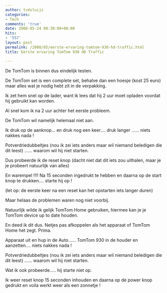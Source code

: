 ```yaml
---
author: tvdsluijs
categories:
- Tech
comments: 'true'
date: 2008-05-24 00:30:00+00:00
hits:
- '557'
layout: post
permalink: /2008/05/eerste-ervaring-tomtom-930-hd-traffic.html
title: Eerste ervaring TomTom 930 HD Traffic

---
```

De TomTom is binnen dus eindelijk testen.

De TomTom set is een complete set, behalve dan een hoesje (kost 25 euro) maar alles wat je nodig hebt zit in de verpakking.

Ik zet hem snel op de lader, want ik lees dat hij 2 uur moet opladen voordat hij gebruikt kan worden.

Al snel kom ik na 2 uur achter het eerste probleem. 

De TomTom wil namelijk helemaal niet aan.

Ik druk op de aanknop… en druk nog een keer…. druk langer …… niets nakkes nada !

Potverdriedubbeltjes (nou ik zei iets anders maar wil niemand beledigen die dit leest) …… waarom wil hij niet starten.

Dus probeerde ik de reset knop (dacht niet dat dit iets zou uithalen, maar je je probeert natuurlijk van alles)

En warempel !!!! Na 15 seconden ingedrukt te hebben en daarna op de start knop te drukken…. starte hij op !

(let op: de eerste keer na een reset kan het opstarten iets langer duren)

Maar helaas de problemen waren nog niet voorbij. 

Natuurlijk wilde ik gelijk TomTom Home gebruiken, hiermee kan je je TomTom device up to date houden.

En deed ik dit dus. Netjes pas afkoppelen als het apparaat of TomTom Home het zegt. Prima.

Apparaat uit en hup in de Auto…… TomTom 930 in de houder en aanzetten…. niets nakkes nada !

Potverdriedubbeltjes (nou ik zei iets anders maar wil niemand beledigen die dit leest) …… waarom wil hij niet starten.

Wat ik ook probeerde….. hij starte niet op. 

Ik weer reset knop 15 seconden inhouden en daarna op de power knop gedrukt en voila werkt weer als een zonnetje !
